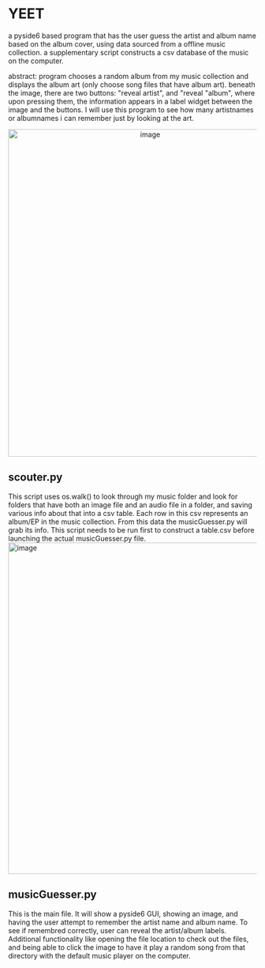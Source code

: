 # YEET
a pyside6 based program that has the user guess the artist and album name based on the album cover, using data sourced from a offline music collection. a supplementary script constructs a csv database of the music on the computer.

abstract: program chooses a random album from my music collection and displays the album art (only choose song files that have album art). beneath the image, there are two buttons: "reveal artist", and "reveal "album", where upon pressing them, the information appears in a label widget between the image and the buttons. I will use this program to see how many artistnames or albumnames i can remember just by looking at the art.

<div align="center">
<img width="560" height="663" alt="image" src="https://github.com/user-attachments/assets/54e50150-1103-4adb-8411-9b70eac4f291" />
</div>

## scouter.py
This script uses os.walk() to look through my music folder and look for folders that have both an image file and an audio file in a folder, and saving various info about that into a csv table. Each row in this csv represents an album/EP in the music collection. From this data the musicGuesser.py will grab its info. This script needs to be run first to construct a table.csv before launching the actual musicGuesser.py file.
<img width="1222" height="671" alt="image" src="https://github.com/user-attachments/assets/3efaca1c-a194-4c7a-bad1-5a8dbbbabb7c" />


## musicGuesser.py
This is the main file. It will show a pyside6 GUI, showing an image, and having the user attempt to remember the artist name and album name. To see if remembred correctly, user can reveal the artist/album labels. Additional functionality like opening the file location to check out the files, and being able to click the image to have it play a random song from that directory with the default music player on the computer.
